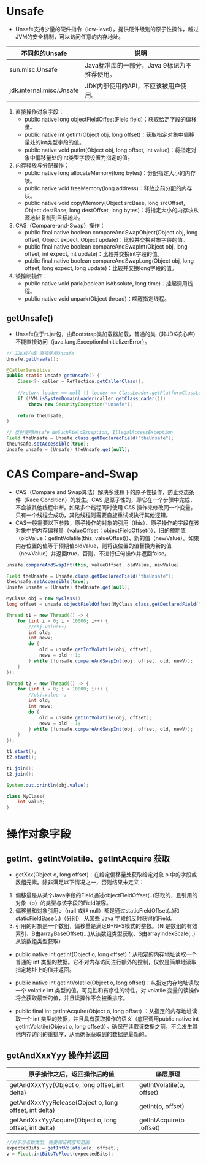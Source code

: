 # Unsafe

- Unsafe支持少量的硬件指令（low\-level），提供硬件级别的原子性操作，越过JVM的安全机制，可以访问任意的内存地址。

| 不同包的Unsafe           | 说明                                         |
| ------------------------ | -------------------------------------------- |
| sun.misc.Unsafe          | Java标准库的一部分，Java 9标记为不推荐使用。 |
| jdk.internal.misc.Unsafe | JDK内部使用的API，不应该被用户使用。         |

1. 直接操作对象字段：
   - public native long objectFieldOffset(Field field)：获取给定字段的偏移量。
   - public native int getInt(Object obj, long offset)：获取指定对象中偏移量处的int类型字段的值。
   - public native void putInt(Object obj, long offset, int value)：将指定对象中偏移量处的int类型字段设置为指定的值。
2. 内存释放与分配操作：
   - public native long allocateMemory(long bytes)：分配指定大小的内存块。
   - public native void freeMemory(long address)：释放之前分配的内存块。
   - public native void copyMemory(Object srcBase, long srcOffset, Object destBase, long destOffset, long bytes)：将指定大小的内存块从源地址复制到目标地址。
3. CAS（Compare-and-Swap）操作：
   - public final native boolean compareAndSwapObject(Object obj, long offset, Object expect, Object update)：比较并交换对象字段的值。
   - public final native boolean compareAndSwapInt(Object obj, long offset, int expect, int update)：比较并交换int字段的值。
   - public final native boolean compareAndSwapLong(Object obj, long offset, long expect, long update)：比较并交换long字段的值。
4. 锁控制操作：
   - public native void park(boolean isAbsolute, long time)：挂起调用线程。
   - public native void unpark(Object thread)：唤醒指定线程。

## getUnsafe()

- Unsafe位于rt.jar包，由Bootstrap类加载器加载，普通的类（非JDK核心库）不能直接访问（java.lang.ExceptionInInitializerError）。

```java
// JDK核心库 直接使用Unsafe
Unsafe.getUnsafe();

@CallerSensitive
public static Unsafe getUnsafe() {
    Class<?> caller = Reflection.getCallerClass();
    
    //return loader == null || loader == ClassLoader.getPlatformClassLoader();
    if (!VM.isSystemDomainLoader(caller.getClassLoader()))
        throw new SecurityException("Unsafe");
    
    return theUnsafe;
}
```

```java
// 反射使用Unsafe NoSuchFieldException, IllegalAccessException
Field theUnsafe = Unsafe.class.getDeclaredField("theUnsafe");
theUnsafe.setAccessible(true);
Unsafe unsafe = (Unsafe) theUnsafe.get(null);
```

# CAS Compare\-and\-Swap

- CAS（Compare and Swap算法）解决多线程下的原子性操作，防止竞态条件（Race Condition）的发生。CAS 是原子性的，即它在一个步骤中完成，不会被其他线程中断。如果多个线程同时使用 CAS 操作来修改同一个变量，只有一个线程会成功，其他线程则需要自旋重试或执行其他逻辑。
- CAS一般需要以下参数，原子操作的对象的引用（this）、原子操作的字段在该对象中的内存偏移量（valueOffset：objectFieldOffset()）、旧的预期值（oldValue：getIntVolatile(this, valueOffset)）、新的值（newValue）。如果内存位置的值等于预期值oldValue，则将该位置的值替换为新的值（newValue）并返回true，否则，不进行任何操作并返回false。

```java
unsafe.compareAndSwapInt(this, valueOffset, oldValue, newValue)
```

```java
Field theUnsafe = Unsafe.class.getDeclaredField("theUnsafe");
theUnsafe.setAccessible(true);
Unsafe unsafe = (Unsafe) theUnsafe.get(null);

MyClass obj = new MyClass();
long offset = unsafe.objectFieldOffset(MyClass.class.getDeclaredField("value"));

Thread t1 = new Thread(() -> {
    for (int i = 0; i < 10000; i++) {
        //obj.value++;
        int old;
        int newV;
        do {
            old = unsafe.getIntVolatile(obj, offset);
            newV = old + 1;
        } while (!unsafe.compareAndSwapInt(obj, offset, old, newV));
    }
});

Thread t2 = new Thread(() -> {
    for (int i = 0; i < 10000; i++) {
        //obj.value--;
        int old;
        int newV;
        do {
            old = unsafe.getIntVolatile(obj, offset);
            newV = old - 1;
        } while (!unsafe.compareAndSwapInt(obj, offset, old, newV));
    }
});

t1.start();
t2.start();

t1.join();
t2.join();

System.out.println(obj.value);
```

```java
class MyClass{
    int value;
}
```

# 操作对象字段

## getInt、getIntVolatile、getIntAcquire 获取

- getXxx(Object o, long offset)：在给定偏移量处获取给定对象 o 中的字段或数组元素。除非满足以下情况之一，否则结果未定义：

1. 偏移量是从某个Java字段的Field通过objectFieldOffset(..)获取的，且引用的对象（o）的类型与该字段的Field兼容。
2. 偏移量和对象引用o（null 或非 null）都是通过staticFieldOffset(..)和staticFieldBase(..)（分别） 从某些 Java 字段的反射获得的Field。
3. 引用的对象是一个数组，偏移量是满足B\+N\*S模式的整数。（N 是数组的有效索引、B由arrayBaseOffset(...)从该数组类型获取、S由arrayIndexScale(..)从该数组类型获取）

- public native int getInt(Object o, long offset)：从指定的内存地址读取一个普通的 int 类型的数据。它不对内存访问进行额外的控制，仅仅是简单地读取指定地址上的值并返回。

- public native int getIntVolatile(Object o, long offset)：从指定内存地址读取一个 volatile int 类型的值。可见性和有序性的特性，对 volatile 变量的读操作将会获取最新的值，并且读操作不会被重排序。
- public final int getIntAcquire(Object o, long offset) ：从指定的内存地址读取一个 int 类型的数据，并且具有获取操作的语义（底层调用public native int getIntVolatile(Object o, long offset)）。确保在读取该数据之前，不会发生其他内存访问的重排序，从而确保获取到的数据是最新的。

## getAndXxxYyy 操作并返回

| 原子操作之后，返回操作后的值                          | 底层原理                  |
| ----------------------------------------------------- | ------------------------- |
| getAndXxxYyy(Object o, long offset, int delta)        | getIntVolatile(o, offset) |
| getAndXxxYyyRelease(Object o, long offset, int delta) | getInt(o, offset)         |
| getAndXxxYyyAcquire(Object o, long offset, int delta) | getIntAcquire(o ,offset)  |

```java
//对于浮点数类型，需要保证精度和范围
expectedBits = getIntVolatile(o, offset);
v = Float.intBitsToFloat(expectedBits);
```

